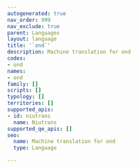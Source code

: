 ```yaml
---
autogenerated: true
nav_order: 999
nav_exclude: true
parent: Languages
layout: language
title: '`ond`'
description: Machine translation for ond
codes:
- ond
names:
- ond
family: []
scripts: []
typology: []
territories: []
supported_apis:
- id: niutrans
  name: Niutrans
supported_qe_apis: []
seo:
  name: Machine translation for ond
  type: Language

---
```


